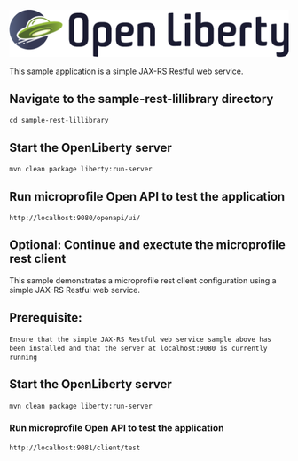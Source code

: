 ![](https://github.com/OpenLiberty/open-liberty/blob/master/logos/logo_horizontal_light_navy.png)

This sample application is a simple JAX-RS Restful web service.

## Navigate to the sample-rest-lillibrary directory
	cd sample-rest-lillibrary

## Start the OpenLiberty server
    mvn clean package liberty:run-server

## Run microprofile Open API to test the application 
    http://localhost:9080/openapi/ui/

## Optional:  Continue and exectute the microprofile rest client 
This sample demonstrates a microprofile rest client configuration using a simple JAX-RS Restful web service.

## Prerequisite:
	Ensure that the simple JAX-RS Restful web service sample above has been installed and that the server at localhost:9080 is currently running

## Start the OpenLiberty server
    mvn clean package liberty:run-server


### Run microprofile Open API to test the application 
    http://localhost:9081/client/test
